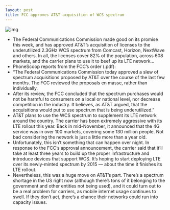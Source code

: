 ```yaml
---
layout: post
title: FCC approves AT&T acquisition of WCS spectrum
---
```

![img](http://media.idownloadblog.com/wp-content/uploads/2012/11/ATT-building-logo-001.jpg)
* The Federal Communications Commission made good on its promise this week, and has approved AT&T’s acquisition of licenses to the underutilized 2.3GHz WCS spectrum from Comcast, Horizon, NextWave and others. In all, the licenses cover 82% of the population, across 608 markets, and the carrier plans to use it to beef up its LTE network…
* PhoneScoop reports from the FCC’s order (.pdf):
* “The Federal Communications Commission today approved a slew of spectrum acquisitions proposed by AT&T over the course of the last few months. The FCC reviewed the proposals en masse, rather than individually.
* After its review, the FCC concluded that the spectrum purchases would not be harmful to consumers on a local or national level, nor decrease competition in the industry. It believes, as AT&T argued, that the acquisitions would put to use spectrum that is being underutilized.”
* AT&T plans to use the WCS spectrum to supplement its LTE network around the country. The carrier has been extremely aggressive with its LTE rollout this year. Back in mid-November, it announced that the 4G service was in over 100 markets, covering some 130 million people. Not bad considering the network is just a little more than a year old.
* Unfortunately, this isn’t something that can happen over night. In response to the FCC’s approval announcement, the carrier said that it’ll take at least three years to build up the proper infrastructure and introduce devices that support WCS. It’s hoping to start deploying LTE over its newly-minted spectrum by 2015 — about the time it finishes its LTE rollout.
* Nevertheless, this was a huge move on AT&T’s part. There’s a spectrum shortage in the US right now (although there’s tons of it belonging to the government and other entities not being used), and it could turn out to be a real problem for carriers, as mobile internet usage continues to swell. If they don’t act, there’s a chance their networks could run into capacity issues.

